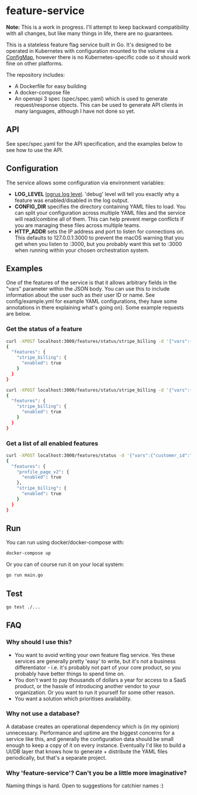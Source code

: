 # feature-service

**Note:** This is a work in progress. I'll attempt to keep backward compatibility with all changes, but like many things in life, there are no guarantees.

This is a stateless feature flag service built in Go. It's designed to be operated in Kubernetes with configuration mounted to the volume via a [ConfigMap](https://kubernetes.io/docs/concepts/configuration/configmap/), however there is no Kubernetes-specific code so it should work fine on other platforms.

The repository includes:

- A Dockerfile for easy building
- A docker-compose file 
- An openapi 3 spec (spec/spec.yaml) which is used to generate request/response objects. This can be used to generate API clients in many languages, although I have not done so yet.

## API

See spec/spec.yaml for the API specification, and the examples below to see how to use the API.

## Configuration

The service allows some configuration via environment variables:

- **LOG_LEVEL** [logrus log level](https://github.com/sirupsen/logrus#level-logging). 'debug' level will tell you exactly why a feature was enabled/disabled in the log output.
- **CONFIG_DIR** specifies the directory containing YAML files to load. You can split your configuration across multiple YAML files and the service will read/combine all of them. This can help prevent merge conflicts if you are managing these files across multiple teams.
- **HTTP_ADDR** sets the IP address and port to listen for connections on. This defaults to 127.0.0.1:3000 to prevent the macOS warning that you get when you listen to :3000, but you probably want this set to :3000 when running within your chosen orchestration system.

## Examples

One of the features of the service is that it allows arbitrary fields in the "vars" parameter within the JSON body. You can use this to include information about the user such as their user ID or name. See config/example.yml for example YAML configurations, they have some annotations in there explaining what's going on}. Some example requests are below.

### Get the status of a feature
```bash
curl -XPOST localhost:3000/features/status/stripe_billing -d '{"vars":{"customer_id":"1"}}' | jq
{
  "features": {
    "stripe_billing": {
      "enabled": true
    }
  }
}
```
```bash
curl -XPOST localhost:3000/features/status/stripe_billing -d '{"vars":{"customer_name":"Alex"}}' | jq
{
  "features": {
    "stripe_billing": {
      "enabled": true
    }
  }
}
```

### Get a list of all enabled features
```bash
curl -XPOST localhost:3000/features/status -d '{"vars":{"customer_id":"1"}}' | jq
{
  "features": {
    "profile_page_v2": {
      "enabled": true
    },
    "stripe_billing": {
      "enabled": true
    }
  }
}
```

## Run

You can run using docker/docker-compose with:
```bash
docker-compose up
```

Or you can of course run it on your local system:
```bash
go run main.go
```

## Test

```bash
go test ./...
```

## FAQ

### Why should I use this?
- You want to avoid writing your own feature flag service. Yes these services are generally pretty 'easy' to write, but it's not a business differentiator - i.e. it's probably not part of your core product, so you probably have better things to spend time on.
- You don't want to pay thousands of dollars a year for access to a SaaS product, or the hassle of introducing another vendor to your organization. Or you want to run it yourself for some other reason.
- You want a solution which prioritises availability.

### Why not use a database?
A database creates an operational dependency which is (in my opinion) unnecessary. Performance and uptime are the biggest concerns for a service like this, and generally the configuration data should be small enough to keep a copy of it on every instance. Eventually I'd like to build a UI/DB layer that knows how to generate + distribute the YAML files periodically, but that's a separate project.

### Why 'feature-service'? Can't you be a little more imaginative?
Naming things is hard. Open to suggestions for catchier names :)